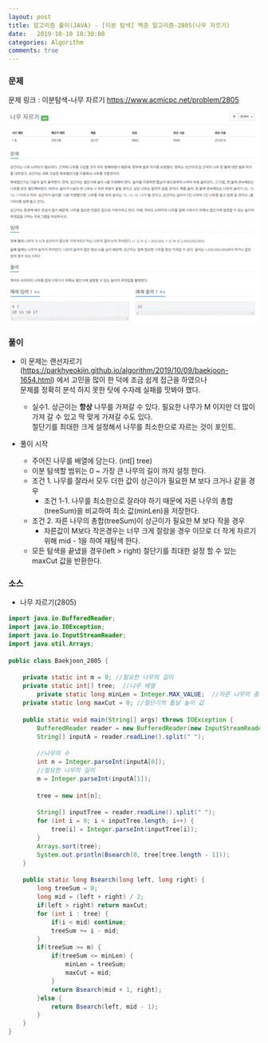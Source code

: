 ```yaml
---
layout: post
title: 알고리즘 풀이(JAVA) - [이분 탐색] 백준 알고리즘-2805(나무 자르기)
date:   2019-10-10 10:30:00
categories: Algorithm
comments: true 
---
```


### 문제
문제 링크 : 이분탐색-나무 자르기 <https://www.acmicpc.net/problem/2805>

![이분탐색 나무 자르기 문제](/img/algorithm/baekjoon_2805.GIF)

### 풀이

- 이 문제는 랜선자르기(<https://parkhyeokjin.github.io/algorithm/2019/10/09/baekjoon-1654.html>) 에서 고민을 많이 한 덕에 조금 쉽게 접근을 하였으나  
  문제를 정확히 분석 하지 못한 탓에 수자례 실패를 맛봐야 했다.

    - 실수1. 상근이는 <b>항상</b> 나무를 가져갈 수 있다. 필요한 나무가 M 이지만 더 많이 가져 갈 수 있고 딱 맞게 가져갈 수도 있다.  
             절단기를 최대한 크게 설정해서 나무를 최소한으로 자르는 것이 포인트.
    
-  풀이 시작
    
    - 주어진 나무를 배열에 담는다. (int[] tree)
    - 이분 탐색할 범위는 0 ~ 가장 큰 나무의 길이 까지 설정 한다.
    - 조건 1. 나무를 잘라서 모두 더한 값이 상근이가 필요한 M 보다 크거나 같을 경우
        - 조건 1-1. 나무를 최소한으로 잘라야 하기 때문에 자른 나무의 총합(treeSum)을 비교하여 최소 값(minLen)을 저장한다.
    - 조건 2. 자른 나무의 총합(treeSum)이 상근이가 필요한 M 보다 작을 경우
        - 자른값이 M보다 작은경우는 너무 크게 잘랐을 경우 이므로 더 작게 자르기 위해 mid - 1을 하여 재탐색 한다.
    - 모든 탐색을 끝냈을 경우(left > right) 절단기를 최대한 설정 할 수 있는 maxCut 값을 반환한다.

### 소스

- 나무 자르기(2805)

```java
import java.io.BufferedReader;
import java.io.IOException;
import java.io.InputStreamReader;
import java.util.Arrays;

public class Baekjoon_2805 {
	
	private static int m = 0; //필요한 나무의 길이
	private static int[] tree;  //나무 배열
        private static long minLen = Integer.MAX_VALUE;  //자른 나무의 총합의 최소값을 저장 할 변수
	private static long maxCut = 0; //절단기의 톱날 높이 값
	
	public static void main(String[] args) throws IOException {
		BufferedReader reader = new BufferedReader(new InputStreamReader(System.in));
		String[] inputA = reader.readLine().split(" ");
		
		//나무의 수
		int n = Integer.parseInt(inputA[0]);
		//필요한 나무의 길이
		m = Integer.parseInt(inputA[1]);
		
		tree = new int[n];
		
		String[] inputTree = reader.readLine().split(" ");
		for (int i = 0; i < inputTree.length; i++) {
			tree[i] = Integer.parseInt(inputTree[i]);
		}
		Arrays.sort(tree);
		System.out.println(Bsearch(0, tree[tree.length - 1]));
	}
	
	public static long Bsearch(long left, long right) {
		long treeSum = 0;
		long mid = (left + right) / 2;
		if(left > right) return maxCut;
		for (int i : tree) {
			if(i < mid) continue; 
			treeSum += i - mid;
		}
		if(treeSum >= m) {
			if(treeSum <= minLen) {
				minLen = treeSum;
				maxCut = mid;
			}
			return Bsearch(mid + 1, right);
		}else {
			return Bsearch(left, mid - 1);
		}
	}
}
```
